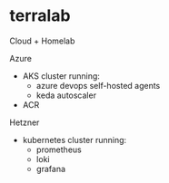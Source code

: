 # terralab

Cloud + Homelab 

Azure
- AKS cluster running: 
    - azure devops self-hosted agents
    - keda autoscaler
- ACR

Hetzner
- kubernetes cluster running:
    - prometheus
    - loki
    - grafana
